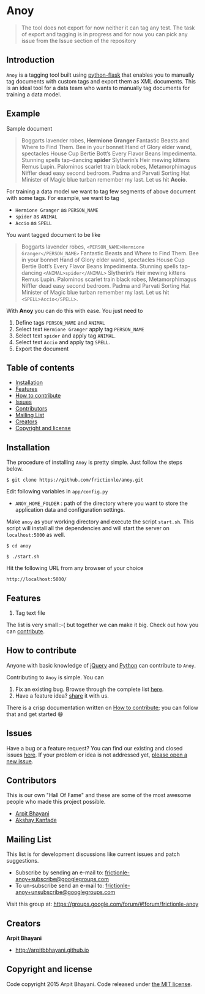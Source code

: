 # Anoy

> The tool does not export for now neither it can tag any test. The task of export and tagging is in progress and for now you can pick any issue from the Issue section of the repository

## Introduction

`Anoy` is a tagging tool built using [python-flask](http://flask.pocoo.org/) that enables you to manually tag documents with custom tags and export them as XML documents. This is an ideal tool for a data team who wants to manually tag documents for training a data model.

## Example

Sample document
> Boggarts lavender robes, **Hermione Granger** Fantastic Beasts and Where to Find Them. Bee in your bonnet Hand of Glory elder wand, spectacles House Cup Bertie Bott’s Every Flavor Beans Impedimenta. Stunning spells tap-dancing **spider** Slytherin’s Heir mewing kittens Remus Lupin. Palominos scarlet train black robes, Metamorphimagus Niffler dead easy second bedroom. Padma and Parvati Sorting Hat Minister of Magic blue turban remember my last. Let us hit **Accio**.

For training a data model we want to tag few segments of above document with some tags. For example, we want to tag

* `Hermione Granger`  as `PERSON_NAME`
* `spider` as `ANIMAL`
* `Accio` as `SPELL`

You want tagged document to be like
>Boggarts lavender robes, `<PERSON_NAME>Hermione Granger</PERSON_NAME>` Fantastic Beasts and Where to Find Them. Bee in your bonnet Hand of Glory elder wand, spectacles House Cup Bertie Bott’s Every Flavor Beans Impedimenta. Stunning spells tap-dancing `<ANIMAL>spider</ANIMAL>` Slytherin’s Heir mewing kittens Remus Lupin. Palominos scarlet train black robes, Metamorphimagus Niffler dead easy second bedroom. Padma and Parvati Sorting Hat Minister of Magic blue turban remember my last. Let us hit `<SPELL>Accio</SPELL>`.

With **Anoy** you can do this with ease. You just need to

1. Define tags `PERSON_NAME` and `ANIMAL`
2. Select text `Hermione Granger` apply tag `PERSON_NAME`
3. Select text `spider` and apply tag `ANIMAL`.
4. Select text `Accio` and apply tag `SPELL`.
5. Export the document

## Table of contents

* [Installation](#installation)
* [Features](#features)
* [How to contribute](#how-to-contribute)
* [Issues](#issues)
* [Contributors](#contributors)
* [Mailing List](#mailing-list)
* [Creators](#creators)
* [Copyright and license](#copyright-and-license)

## Installation

The procedure of installing `Anoy` is pretty simple. Just follow the steps below.
```
$ git clone https://github.com/frictionle/anoy.git
```

Edit following variables in `app/config.py`

* `ANOY_HOME_FOLDER` : path of the directory where you want to store the application data and configuration settings.

Make `anoy` as your working directory and execute the script `start.sh`. This script will install all the dependencies and will start the server on `localhost:5000` as well.
```
$ cd anoy

$ ./start.sh
```

Hit the following URL from any browser of your choice
```
http://localhost:5000/
```

## Features

1. Tag text file

The list is very small :-( but together we can make it big. Check out how you can [contribute](https://github.com/frictionle/anoy/wiki/How-to-contribute).

## How to contribute

Anyone with basic knowledge of [jQuery](https://jquery.com/) and [Python](https://www.python.org/) can contribute to `Anoy`.

Contributing to `Anoy` is simple. You can

1. Fix an existing bug. Browse through the complete list [here](https://github.com/frictionle/anoy/issues).
2. Have a feature idea? [share](https://github.com/frictionle/anoy/issues/new) it with us.

There is a crisp documentation written on [How to contribute](https://github.com/frictionle/anoy/wiki/How-to-contribute); you can follow that and get started :smile:

## Issues

Have a bug or a feature request? You can find our existing and closed issues [here](https://github.com/frictionle/anoy/issues). If your problem or idea is not addressed yet, [please open a new issue](https://github.com/frictionle/anoy/issues/new).

## Contributors

This is our own "Hall Of Fame" and these are some of the most awesome people who made this project possible.

- [Arpit Bhayani](https://github.com/arpitbbhayani)
- [Akshay Kanfade](https://github.com/akstealthay)

## Mailing List

This list is for development discussions like current issues and patch suggestions.

* Subscribe by sending an e-mail to: [frictionle-anoy+subscribe@googlegroups.com](mailto:frictionle-anoy+subscribe@googlegroups.com)
* To un-subscribe send an e-mail to: [frictionle-anoy+unsubscribe@googlegroups.com](mailto:frictionle-anoy+unsubscribe@googlegroups.com)

Visit this group at: <https://groups.google.com/forum/#!forum/frictionle-anoy>

## Creators

**Arpit Bhayani**

* <http://arpitbbhayani.github.io>

## Copyright and license
Code copyright 2015 Arpit Bhayani. Code released under [the MIT license](https://github.com/frictionle/anoy/blob/master/LICENSE).
